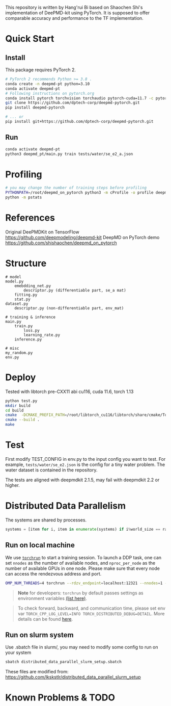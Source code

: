 This repository is written by Hang'rui Bi based on Shaochen Shi's implementation of DeePMD-kit using PyTorch.
It is supposed to offer comparable accuracy and performance to the TF implementation.

# Quick Start

## Install

This package requires PyTorch 2.
```bash
# PyTorch 2 recommends Python >= 3.8 .
conda create -n deepmd-pt python=3.10
conda activate deepmd-pt
# Following instructions on pytorch.org
conda install pytorch torchvision torchaudio pytorch-cuda=11.7 -c pytorch -c nvidia
git clone https://github.com/dptech-corp/deepmd-pytorch.git
pip install deepmd-pytorch

# ... or
pip install git+https://github.com/dptech-corp/deepmd-pytorch.git
```

## Run

```bash
conda activate deepmd-pt
python3 deepmd_pt/main.py train tests/water/se_e2_a.json
```

# Profiling

```bash
# you may change the number of training steps before profiling
PYTHONPATH=/root/deepmd_on_pytorch python3 -m cProfile -o profile deepmd_pt/main.py train tests/water/se_e2_a.json 2>&1
python -m pstats
```

# References

Original DeePMDKit on TensorFlow https://github.com/deepmodeling/deepmd-kit
DeepMD on PyTorch demo https://github.com/shishaochen/deepmd_on_pytorch

# Structure

```
# model
model.py
    emebdding_net.py
        descriptor.py (differentiable part, se_a mat)
    fitting.py
    stat.py
dataset.py
    descriptor.py (non-differentiable part, env_mat)

# training & inference
main.py
    train.py
        loss.py
        learning_rate.py
    inference.py

# misc
my_random.py
env.py
```

# Deploy
Tested with libtorch pre-CXX11 abi cu116, cuda 11.6, torch 1.13

```bash
python test.py
mkdir build
cd build
cmake  -DCMAKE_PREFIX_PATH=/root/libtorch_cu116/libtorch/share/cmake/Torch -DCMAKE_CUDA_COMPILER=/usr/local/cuda/bin/nvcc  ..
cmake --build .
make
```

# Test
First modify TEST_CONFIG in env.py to the input config you want to test. For example, `tests/water/se_e2.json` is the config for a tiny water problem. The water dataset is contained in the repository.

The tests are aligned with deepmdkit 2.1.5, may fail with deepmdkit 2.2 or higher.

# Distributed Data Parallelism
The systems are shared by processes.

``` python
systems = [item for i, item in enumerate(systems) if i%world_size == rank]
```

## Run on local machine
We use [`torchrun`](https://pytorch.org/docs/stable/elastic/run.html#usage) to start a training session.
To launch a DDP task, one can set `nnodes` as the number of available nodes, and `nproc_per_node` as the number of available GPUs in one node. Please make sure that every node can access the rendezvous address and port.

```bash
OMP_NUM_THREADS=4 torchrun --rdzv_endpoint=localhost:12321 --nnodes=1 --nproc_per_node=2  deepmd_pt/main.py train tests/water/se_e2_a.json
```

> **Note** for developers: `torchrun` by default passes settings as environment variables [(list here)](https://pytorch.org/docs/stable/elastic/run.html#environment-variables).

> To check forward, backward, and communication time, please set env var `TORCH_CPP_LOG_LEVEL=INFO TORCH_DISTRIBUTED_DEBUG=DETAIL`. More details can be found [here](https://pytorch.org/docs/stable/distributed.html#logging).

## Run on slurm system
Use .sbatch file in slurm/, you may need to modify some config to run on your system

```bash
sbatch distributed_data_parallel_slurm_setup.sbatch
```

These files are modified from: https://github.com/lkskstlr/distributed_data_parallel_slurm_setup

# Known Problems & TODO
